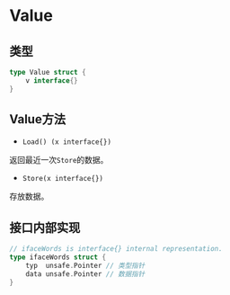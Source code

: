 # Value

## 类型

```go
type Value struct {
	v interface{}
}
```

## Value方法

- `Load() (x interface{})`

返回最近一次`Store`的数据。

- `Store(x interface{})`

存放数据。

## 接口内部实现

```go
// ifaceWords is interface{} internal representation.
type ifaceWords struct {
	typ  unsafe.Pointer // 类型指针
	data unsafe.Pointer // 数据指针
}
```